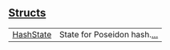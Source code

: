 
[Structs](./core-poseidon-structs.md)
 ---
| | |
|:---|:---|
| [HashState](./core-poseidon-HashState.md) | State for Poseidon hash.[...](./core-poseidon-HashState.md) |
